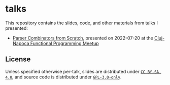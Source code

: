 # talks

This repository contains the slides, code, and other materials from talks I presented:

* [Parser Combinators from Scratch](2022-07-20-parser-combinators), presented on 2022-07-20 at the [Cluj-Napoca Functional Programming Meetup](https://kommunity.com/cluj-fp/)

## License

Unless specified otherwise per-talk, slides are distributed under [`CC BY-SA 4.0`](https://creativecommons.org/licenses/by-sa/4.0/), and source code is distributed under [`GPL-3.0-only`](LICENSE.txt).
